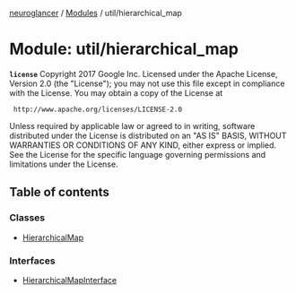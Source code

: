 [neuroglancer](../README.md) / [Modules](../modules.md) / util/hierarchical\_map

# Module: util/hierarchical\_map

**`license`**
Copyright 2017 Google Inc.
Licensed under the Apache License, Version 2.0 (the "License");
you may not use this file except in compliance with the License.
You may obtain a copy of the License at

     http://www.apache.org/licenses/LICENSE-2.0

Unless required by applicable law or agreed to in writing, software
distributed under the License is distributed on an "AS IS" BASIS,
WITHOUT WARRANTIES OR CONDITIONS OF ANY KIND, either express or implied.
See the License for the specific language governing permissions and
limitations under the License.

## Table of contents

### Classes

- [HierarchicalMap](../classes/util_hierarchical_map.HierarchicalMap.md)

### Interfaces

- [HierarchicalMapInterface](../interfaces/util_hierarchical_map.HierarchicalMapInterface.md)
